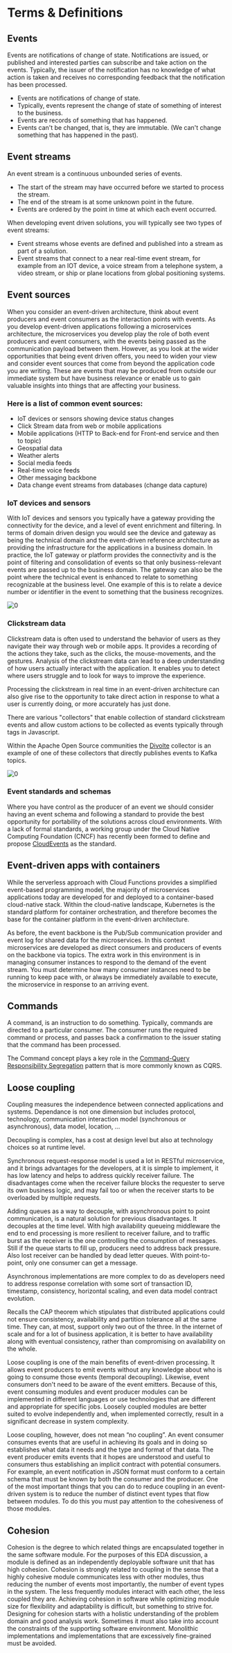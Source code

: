 # Terms & Definitions

## Events

Events are notifications of change of state. Notifications are issued, or published and interested parties can subscribe and take action on the events. Typically, the issuer of the notification has no knowledge of what action is taken and receives no corresponding feedback that the notification has been processed.

- Events are notifications of change of state.
- Typically, events represent the change of state of something of interest to the business.
- Events are records of something that has happened.
- Events can't be changed, that is, they are immutable. (We can't change something that has happened in the past).

## Event streams

An event stream is a continuous unbounded series of events.

- The start of the stream may have occurred before we started to process the stream.
- The end of the stream is at some unknown point in the future.
- Events are ordered by the point in time at which each event occurred.

When developing event driven solutions, you will typically see two types of event streams:

- Event streams whose events are defined and published into a stream as part of a solution.
- Event streams that connect to a near real-time event stream, for example from an IOT device, a voice stream from a telephone system, a video stream, or ship or plane locations from global positioning systems.

## Event sources

When you consider an event-driven architecture, think about event producers and event consumers as the interaction points with events. As you develop event-driven applications following a microservices architecture, the microservices you develop play the role of both event producers and event consumers, with the events being passed as the communication payload between them. However, as you look at the wider opportunities that being event driven offers, you need to widen your view and consider event sources that come from beyond the application code you are writing. These are events that may be produced from outside our immediate system but have business relevance or enable us to gain valuable insights into things that are affecting your business.

### Here is a list of common event sources:

- IoT devices or sensors showing device status changes
- Click Stream data from web or mobile applications
- Mobile applications (HTTP to Back-end for Front-end service and then to topic)
- Geospatial data
- Weather alerts
- Social media feeds
- Real-time voice feeds
- Other messaging backbone
- Data change event streams from databases (change data capture)

### IoT devices and sensors

With IoT devices and sensors you typically have a gateway providing the connectivity for the device, and a level of event enrichment and filtering. In terms of domain driven design you would see the device and gateway as being the technical domain and the event-driven reference architecture as providing the infrastructure for the applications in a business domain. In practice, the IoT gateway or platform provides the connectivity and is the point of filtering and consolidation of events so that only business-relevant events are passed up to the business domain. The gateway can also be the point where the technical event is enhanced to relate to something recognizable at the business level. One example of this is to relate a device number or identifier in the event to something that the business recognizes.

![0](img/iot.drawio.svg)

### Clickstream data

Clickstream data is often used to understand the behavior of users as they navigate their way through web or mobile apps. It provides a recording of the actions they take, such as the clicks, the mouse-movements, and the gestures. Analysis of the clickstream data can lead to a deep understanding of how users actually interact with the application. It enables you to detect where users struggle and to look for ways to improve the experience.

Processing the clickstream in real time in an event-driven architecture can also give rise to the opportunity to take direct action in response to what a user is currently doing, or more accurately has just done.

There are various "collectors" that enable collection of standard clickstream events and allow custom actions to be collected as events typically through tags in Javascript.

Within the Apache Open Source communities the [Divolte](https://divolte.io/) collector is an example of one of these collectors that directly publishes events to Kafka topics.

![0](img/click.drawio.svg)

### Event standards and schemas

Where you have control as the producer of an event we should consider having an event schema and following a standard to provide the best opportunity for portability of the solutions across cloud environments. With a lack of formal standards, a working group under the Cloud Native Computing Foundation (CNCF) has recently been formed to define and propose [CloudEvents](https://cloudevents.io/) as the standard.

## Event-driven apps with containers

While the serverless approach with Cloud Functions provides a simplified event-based programming model, the majority of microservices applications today are developed for and deployed to a container-based cloud-native stack. Within the cloud-native landscape, Kubernetes is the standard platform for container orchestration, and therefore becomes the base for the container platform in the event-driven architecture.

As before, the event backbone is the Pub/Sub communication provider and event log for shared data for the microservices. In this context microservices are developed as direct consumers and producers of events on the backbone via topics. The extra work in this environment is in managing consumer instances to respond to the demand of the event stream. You must determine how many consumer instances need to be running to keep pace with, or always be immediately available to execute, the microservice in response to an arriving event.

## Commands

A command, is an instruction to do something. Typically, commands are directed to a particular consumer. The consumer runs the required command or process, and passes back a confirmation to the issuer stating that the command has been processed.

The Command concept plays a key role in the [Command-Query Responsibility Segregation](https://martinfowler.com/bliki/CQRS.html) pattern that is more commonly known as CQRS.

## Loose coupling

Coupling measures the independence between connected applications and systems. Dependance is not one dimension but includes protocol, technology, communication interaction model (synchronous or asynchronous), data model, location, ...

Decoupling is complex, has a cost at design level but also at technology choices so at runtime level.

Synchronous request-response model is used a lot in RESTful microservice, and it brings advantages for the developers, at it is simple to implement, it has low latency and helps to address quickly receiver failure. The disadvantages come when the receiver failure blocks the requester to serve its own business logic, and may fail too or when the receiver starts to be overloaded by multiple requests.

Adding queues as a way to decouple, with asynchronous point to point communication, is a natural solution for previous disadvantages. It decouples at the time level. With high availability queueing middleware the end to end processing is more resilient to receiver failure, and to traffic burst as the receiver is the one controlling the consumption of messages. Still if the queue starts to fill up, producers need to address back pressure. Also lost receiver can be handled by dead letter queues. With point-to-point, only one consumer can get a message.

Asynchronous implementations are more complex to do as developers need to address response correlation with some sort of transaction ID, timestamp, consistency, horizontal scaling, and even data model contract evolution.

Recalls the CAP theorem which stipulates that distributed applications could not ensure consistency, availability and partition tolerance all at the same time. They can, at most, support only two out of the three. In the internet of scale and for a lot of business application, it is better to have availability along with eventual consistency, rather than compromising on availability on the whole.

Loose coupling is one of the main benefits of event-driven processing. It allows event producers to emit events without any knowledge about who is going to consume those events (temporal decoupling). Likewise, event consumers don't need to be aware of the event emitters. Because of this, event consuming modules and event producer modules can be implemented in different languages or use technologies that are different and appropriate for specific jobs. Loosely coupled modules are better suited to evolve independently and, when implemented correctly, result in a significant decrease in system complexity.

Loose coupling, however, does not mean “no coupling”. An event consumer consumes events that are useful in achieving its goals and in doing so establishes what data it needs and the type and format of that data. The event producer emits events that it hopes are understood and useful to consumers thus establishing an implicit contract with potential consumers. For example, an event notification in JSON format must conform to a certain schema that must be known by both the consumer and the producer. One of the most important things that you can do to reduce coupling in an event-driven system is to reduce the number of distinct event types that flow between modules. To do this you must pay attention to the cohesiveness of those modules.

## Cohesion

Cohesion is the degree to which related things are encapsulated together in the same software module. For the purposes of this EDA discussion, a module is defined as an independently deployable software unit that has high cohesion. Cohesion is strongly related to coupling in the sense that a highly cohesive module communicates less with other modules, thus reducing the number of events most importantly, the number of event types in the system. The less frequently modules interact with each other, the less coupled they are. Achieving cohesion in software while optimizing module size for flexibility and adaptability is difficult, but something to strive for. Designing for cohesion starts with a holistic understanding of the problem domain and good analysis work. Sometimes it must also take into account the constraints of the supporting software environment. Monolithic implementations and implementations that are excessively fine-grained must be avoided.
